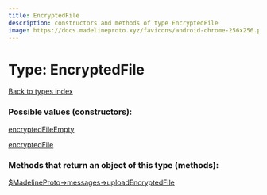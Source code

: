 ```yaml
---
title: EncryptedFile
description: constructors and methods of type EncryptedFile
image: https://docs.madelineproto.xyz/favicons/android-chrome-256x256.png
---
```

# Type: EncryptedFile  
[Back to types index](index.md)



### Possible values (constructors):

[encryptedFileEmpty](../constructors/encryptedFileEmpty.md)  

[encryptedFile](../constructors/encryptedFile.md)  



### Methods that return an object of this type (methods):

[$MadelineProto->messages->uploadEncryptedFile](../methods/messages_uploadEncryptedFile.md)  



